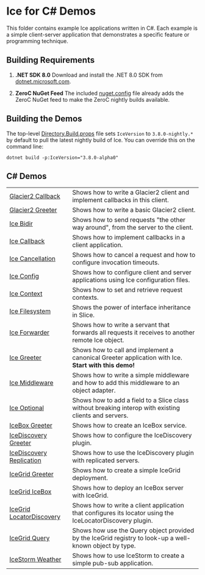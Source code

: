 # Ice for C# Demos

This folder contains example Ice applications written in C#. Each example is a simple client-server application that
demonstrates a specific feature or programming technique.

## Building Requirements

1. **.NET SDK 8.0**
   Download and install the .NET 8.0 SDK from
   [dotnet.microsoft.com](https://dotnet.microsoft.com/en-us/download/dotnet).

2. **ZeroC NuGet Feed**
   The included [nuget.config](./nuget.config) file already adds the ZeroC NuGet feed to make
   the ZeroC nightly builds available.

## Building the Demos

The top-level [Directory.Build.props](./Directory.Build.props) file sets `IceVersion` to
`3.8.0-nightly.*` by default to pull the latest nightly build of Ice.
You can override this on the command line:

```shell
dotnet build -p:IceVersion="3.8.0-alpha0"
```

## C# Demos

|                                            |                                                                                                                                     |
|--------------------------------------------|-------------------------------------------------------------------------------------------------------------------------------------|
| [Glacier2 Callback](./Glacier2/Callback/)  | Shows how to write a Glacier2 client and implement callbacks in this client.                                                        |
| [Glacier2 Greeter](./Glacier2/Greeter/)    | Shows how to write a basic Glacier2 client.                                                                                         |
| [Ice Bidir](./Ice/Bidir/)                  | Shows how to send requests "the other way around", from the server to the client.                                                   |
| [Ice Callback](./Ice/Callback/)            | Shows how to implement callbacks in a client application.                                                                           |
| [Ice Cancellation](./Ice/Cancellation/)    | Shows how to cancel a request and how to configure invocation timeouts.                                                             |
| [Ice Config](./Ice/Config/)                | Shows how to configure client and server applications using Ice configuration files.                                                |
| [Ice Context](./Ice/Context/)              | Shows how to set and retrieve request contexts.                                                                                     |
| [Ice Filesystem](./Ice/Filesystem/)        | Shows the power of interface inheritance in Slice.                                                                                  |
| [Ice Forwarder](./Ice/Forwarder/)          | Shows how to write a servant that forwards all requests it receives to another remote Ice object.                                   |
| [Ice Greeter](./Ice/Greeter/)              | Shows how to call and implement a canonical Greeter application with Ice. **Start with this demo!**                                 |
| [Ice Middleware](./Ice/Middleware/)        | Shows how to write a simple middleware and how to add this middleware to an object adapter.                                         |
| [Ice Optional](./Ice/Optional/)            | Shows how to add a field to a Slice class without breaking interop with existing clients and servers.                               |
| [IceBox Greeter](./IceBox/Greeter/)        | Shows how to create an IceBox service.                                                                                              |
| [IceDiscovery Greeter](./IceDiscovery/Greeter/) | Shows how to configure the IceDiscovery plugin.                                                                                |
| [IceDiscovery Replication](./IceDiscovery/Replication/) | Shows how to use the IceDiscovery plugin with replicated servers.                                                      |
| [IceGrid Greeter](./IceGrid/Greeter)       | Shows how to create a simple IceGrid deployment.                                                                                    |
| [IceGrid IceBox](./IceGrid/IceBox/)        | Shows how to deploy an IceBox server with IceGrid.                                                                                  |
| [IceGrid LocatorDiscovery](./IceGrid/LocatorDiscovery/) | Shows how to write a client application that configures its locator using the IceLocatorDiscovery plugin.              |
| [IceGrid Query](./IceGrid/Query/)          | Shows how use the Query object provided by the IceGrid registry to look-up a well-known object by type.                             |
| [IceStorm Weather](./IceStorm/Weather/)    | Shows how to use IceStorm to create a simple pub-sub application.                                                                   |
